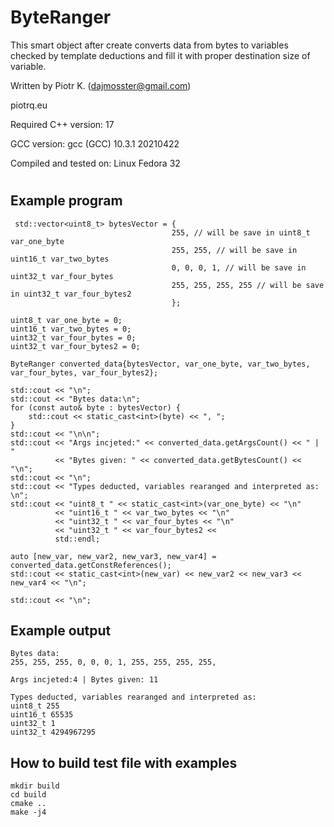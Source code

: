 # ByteRanger

This smart object after create converts data from bytes to variables checked by template deductions and fill it with proper destination size of variable.

Written by Piotr K. (dajmosster@gmail.com)

piotrq.eu

Required C++ version: 17

GCC version: gcc (GCC) 10.3.1 20210422

Compiled and tested on: Linux Fedora 32

#

## Example program
>   
     std::vector<uint8_t> bytesVector = {
                                        255, // will be save in uint8_t var_one_byte
                                        255, 255, // will be save in uint16_t var_two_bytes
                                        0, 0, 0, 1, // will be save in uint32_t var_four_bytes 
                                        255, 255, 255, 255 // will be save in uint32_t var_four_bytes2
                                        };

    uint8_t var_one_byte = 0;
    uint16_t var_two_bytes = 0;
    uint32_t var_four_bytes = 0;
    uint32_t var_four_bytes2 = 0;

    ByteRanger converted_data{bytesVector, var_one_byte, var_two_bytes, var_four_bytes, var_four_bytes2};

    std::cout << "\n";
    std::cout << "Bytes data:\n";
    for (const auto& byte : bytesVector) {
        std::cout << static_cast<int>(byte) << ", ";
    }
    std::cout << "\n\n";
    std::cout << "Args incjeted:" << converted_data.getArgsCount() << " | "
              << "Bytes given: " << converted_data.getBytesCount() << "\n";
    std::cout << "\n";
    std::cout << "Types deducted, variables rearanged and interpreted as: \n";
    std::cout << "uint8_t " << static_cast<int>(var_one_byte) << "\n"
              << "uint16_t " << var_two_bytes << "\n"
              << "uint32_t " << var_four_bytes << "\n"
              << "uint32_t " << var_four_bytes2 << 
              std::endl;

    auto [new_var, new_var2, new_var3, new_var4] = converted_data.getConstReferences();
    std::cout << static_cast<int>(new_var) << new_var2 << new_var3 << new_var4 << "\n";

    std::cout << "\n";



## Example output
>   
    Bytes data:
    255, 255, 255, 0, 0, 0, 1, 255, 255, 255, 255, 

    Args incjeted:4 | Bytes given: 11

    Types deducted, variables rearanged and interpreted as: 
    uint8_t 255
    uint16_t 65535
    uint32_t 1
    uint32_t 4294967295


## How to build test file with examples
>   

    mkdir build
    cd build
    cmake ..
    make -j4



